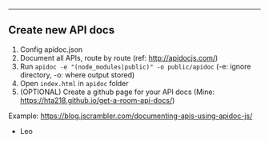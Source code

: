 ---

## Create new API docs

1. Config apidoc.json
2. Document all APIs, route by route (ref: http://apidocjs.com/)
3. Run `apidoc -e "(node_modules|public)" -o public/apidoc` (-e: ignore directory, -o: where output stored)
4. Open `index.html` in `apidoc` folder
5. (OPTIONAL) Create a github page for your API docs (Mine: https://hta218.github.io/get-a-room-api-docs/)

Example: https://blog.jscrambler.com/documenting-apis-using-apidoc-js/

- Leo 
